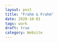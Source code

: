```yaml
---
layout: post
title: "Frahm & Frahm"
date: 2020-10-01
tags: work
draft: true
category: Website
---
```

